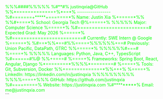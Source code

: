 <div style="color: #00ff00">
         %%%####%%%%% %#**#%                            <span style="color: #00ff00">justinqxia@GitHub</span>
     %%*=============+%*==*%                            <span style="color: #00ff00">-----------------</span>
   %#=======+*****+=======*%                            <span style="color: #00ff00">Name:</span> Justin Xia
  %+=====*%%       %%#+===*%                            <span style="color: #00ff00">School:</span> Georgia Tech
@%=====+%              %%%%%                            <span style="color: #00ff00">Major:</span> Computer Science
%=====+%         %#=========================#           <span style="color: #00ff00">Expected Grad:</span> May 2026
%=====*%         %#=========================#           <span style="color: #00ff00">Currently:</span> SWE Intern @ Google
%=====+%         %#==*%%*==#%%====+%%%%%%+==#           <span style="color: #00ff00">Previously:</span> Union Pacific, DataPath, GTRC
%%=====*%        %%%%%%#===# %====+%    %%%%%           <span style="color: #00ff00">Languages:</span> Python, Java, C++, TypesScript
 %#======#%@        %%+====# %====+%                    <span style="color: #00ff00">Frameworks:</span> Spring Boot, React, Angular, Django
   %*========*%%%%*========# %====+%                    <span style="color: #00ff00">Tools:</span> Git, Subversion, Docker
     %%+============+*%%+++% %====+%                    <span style="color: #00ff00">LinkedIn:</span> https://linkedin.com/in/justinqxia
         %%%%%%%%%%       %%%%====+%%%                  <span style="color: #00ff00">GitHub:</span> https://github.com/justinqxia
                          %#=========%                  <span style="color: #00ff00">Website:</span> https://justinqxia.com
                          %#*********%                  <span style="color: #00ff00">Email:</span> me@justinqxia.com
</div>
```        